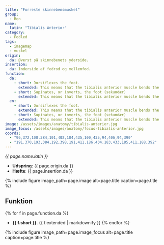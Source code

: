 ```yaml
---
title: "Forreste skinnebensmuskel"
group:
  - Ben
name:
  latin: "Tibialis Anterior"
category:
  - Fodled
tags:
  - imagemap
  - muskel
origin: 
  da: Øverst på skinnebenets yderside.
insertion: 
  da: Inderside af fodrod og mellemfod.
function:
  da:
    - short: Dorsiflexes the foot.
      extended: This means that the tibialis anterior muscle bends the ankle such that the angle between the top of the foot and the lower leg decreases (i.e. bringing your toes toward your knees).
    - short: Supinates, or inverts, the foot (sekundær)
      extended: This means that the tibialis anterior muscle bends the ankle inward to the side such that the sole of the foot faces inward.
  en:
    - short: Dorsiflexes the foot.
      extended: This means that the tibialis anterior muscle bends the ankle such that the angle between the top of the foot and the lower leg decreases (i.e. bringing your toes toward your knees).
    - short: Supinates, or inverts, the foot (sekundær)
      extended: This means that the tibialis anterior muscle bends the ankle inward to the side such that the sole of the foot faces inward.
image: /assets/images/anatomy/tibialis-anterior.jpg
image_focus: /assets/images/anatomy/focus-tibialis-anterior.jpg
coords:
  - "96,372,100,384,101,402,104,435,100,435,94,406,94,390"
  - "191,370,193,384,192,398,191,411,186,434,183,433,185,411,188,392"
---
```


_{{ page.name.latin }}_

- **Udspring**: {{ page.origin.da }}
- **Hæfte**: {{ page.insertion.da }}

{% include figure image_path=page.image alt=page.title caption=page.title %}

## Funktion

{% for f in page.function.da %}
- **{{ f.short }}**.
  {{ f.extended | markdownify }}
{% endfor %}

{% include figure image_path=page.image_focus alt=page.title caption=page.title %}
